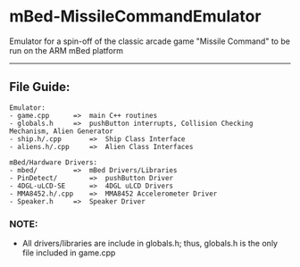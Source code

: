 # mBed-MissileCommandEmulator
Emulator for a spin-off of the classic arcade game "Missile Command" to be run on the ARM mBed platform

-------------
## File Guide:

	Emulator: 
	- game.cpp		=>	main C++ routines
	- globals.h		=>	pushButton interrupts, Collision Checking Mechanism, Alien Generator
	- ship.h/.cpp		=>	Ship Class Interface
	- aliens.h/.cpp	  	=>	Alien Class Interfaces
	
	mBed/Hardware Drivers:
	- mbed/		 	=>	mBed Drivers/Libraries
	- PinDetect/		=>	pushButton Driver
	- 4DGL-uLCD-SE		=> 	4DGL uLCD Drivers
	- MMA8452.h/.cpp	=>	MMA8452 Accelerometer Driver
	- Speaker.h		=> 	Speaker Driver

### NOTE:
- All drivers/libraries are include in globals.h; thus, globals.h is the only file included in game.cpp
